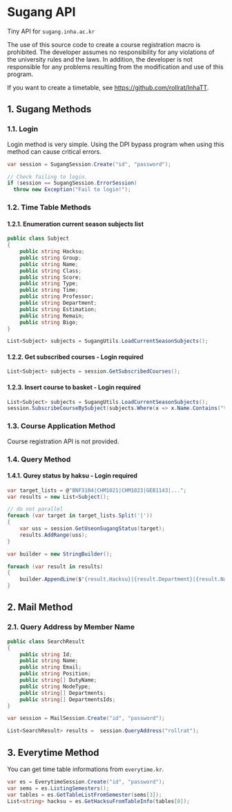 # Sugang API

Tiny API for `sugang.inha.ac.kr`

The use of this source code to create a course registration macro is prohibited.
The developer assumes no responsibility for any violations of the university rules and the laws.
In addition, the developer is not responsible for any problems resulting from the modification and use of this program.

If you want to create a timetable, see https://github.com/rollrat/InhaTT.

## 1. Sugang Methods

### 1.1. Login

Login method is very simple.
Using the DPI bypass program when using this method can cause critical errors.

``` cs
var session = SugangSession.Create("id", "password");

// Check failing to login.
if (session == SugangSession.ErrorSession)
  throw new Exception("Fail to login!");
```

### 1.2. Time Table Methods

#### 1.2.1. Enumeration current season subjects list

``` cs
public class Subject
{
    public string Hacksu;
    public string Group;
    public string Name;
    public string Class;
    public string Score;
    public string Type;
    public string Time;
    public string Professor;
    public string Department;
    public string Estimation;
    public string Remain;
    public string Bigo;
}

List<Subject> subjects = SugangUtils.LoadCurrentSeasonSubjects();
```

#### 1.2.2. Get subscribed courses - Login required

``` cs
List<Subject> subjects = session.GetSubscribedCourses();
```

#### 1.2.3. Insert course to basket - Login required

``` cs
List<Subject> subjects = SugangUtils.LoadCurrentSeasonSubjects();
session.SubscribeCourseBySubject(subjects.Where(x => x.Name.Contains("컴파일러"))[0]);
```

### 1.3. Course Application Method

Course registration API is not provided.

### 1.4. Query Method

#### 1.4.1. Qurey status by haksu - Login required

```cs
var target_lists = @"BNF3104|CHM1021|CHM1023|GEB1143|...";
var results = new List<Subject();

// do not parallel
foreach (var target in target_lists.Split('|'))
{
    var uss = session.GetUseonSugangStatus(target);
    results.AddRange(uss);
}

var builder = new StringBuilder();

foreach (var result in results)
{
    builder.AppendLine($"{result.Hacksu}|{result.Department}|{result.Name}|{result.Score}|{result.Professor}|{result.Remain}");
}
```

## 2. Mail Method

### 2.1. Query Address by Member Name

``` cs
public class SearchResult
{
    public string Id;
    public string Name;
    public string Email;
    public string Position;
    public string[] DutyName;
    public string NodeType;
    public string[] Departments;
    public string[] DepartmentsIds;
}

var session = MailSession.Create("id", "password");

List<SearchResult> results =  session.QueryAddress("rollrat");
```

## 3. Everytime Method

You can get time table informations from `everytime.kr`.

``` cs
var es = EverytimeSession.Create("id", "password");
var sems = es.ListingSemesters();
var tables = es.GetTableListFromSemester(sems[3]);
List<string> hacksu = es.GetHacksuFromTableInfo(tables[0]);
```
